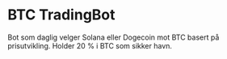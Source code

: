 # BTC TradingBot
Bot som daglig velger Solana eller Dogecoin mot BTC basert på prisutvikling.
Holder 20 % i BTC som sikker havn.